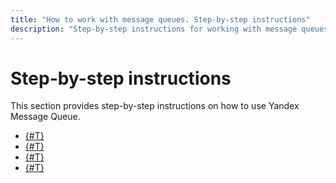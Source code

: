 ```yaml
---
title: "How to work with message queues. Step-by-step instructions"
description: "Step-by-step instructions for working with message queues in Yandex.Cloud. This article will show you how to create and delete a message queue, how to send, receive, or delete messages."
---
```


# Step-by-step instructions

This section provides step-by-step instructions on how to use Yandex Message Queue.

- [{#T}](message-queue-new-queue.md)
- [{#T}](message-queue-send-message.md)
- [{#T}](message-queue-receive-and-delete-message.md)
- [{#T}](message-queue-delete-queue.md)


